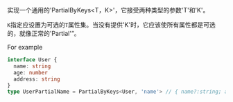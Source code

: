 实现一个通用的'PartialByKeys<T，K>'，它接受两种类型的参数'T'和'K'。

`K`指定应设置为可选的`T`属性集。当没有提供'K'时，它应该使所有属性都是可选的，就像正常的'Partial<T>'”。

For example

```typescript
interface User {
  name: string
  age: number
  address: string
}
type UserPartialName = PartialByKeys<User, 'name'> // { name?:string; age:number; address:string }
```